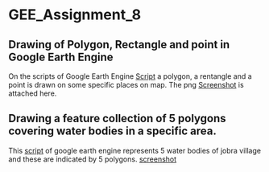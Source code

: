# GEE_Assignment_8

## Drawing of Polygon, Rectangle and point in Google Earth Engine
On the scripts of Google Earth Engine [Script](https://code.earthengine.google.com/2f7ecf7af950074f6aa80fddc526d620) a polygon, a rentangle and a point is drawn on some specific places on map.
The png [Screenshot](https://github.com/oishi-12/GEE_Assignment_8/blob/main/Draw_rectangle_polygon_Point.png) is attached here.

## Drawing a feature collection of 5 polygons covering water bodies in a specific area.

This [script](https://code.earthengine.google.com/b00a0bdefdb6d6d61c6f5fc278625341) of google earth engine represents 5 water bodies of jobra village and these are indicated by 5 polygons. [screenshot](https://github.com/oishi-12/GEE_Assignment_8/blob/main/5%20polygon%20of%20waterbodies.png)
